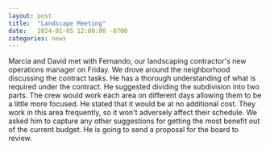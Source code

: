 ```yaml
---
layout: post
title:  "Landscape Meeting"
date:   2024-01-05 12:00:00 -0700
categories: news
---
```

Marcia and David met with Fernando, our landscaping contractor's new operations
manager on Friday. We drove around the neighborhood discussing the contract
tasks. He has a thorough understanding of what is required under the contract.
He suggested dividing the subdivision into two parts. The crew would work each
area on different days allowing them to be a little more focused. He stated
that it would be at no additional cost. They work in this area frequently, so
it won't adversely affect their schedule. We asked him to capture any other
suggestions for getting the most benefit out of the current budget. He is going
to send a proposal for the board to review.

